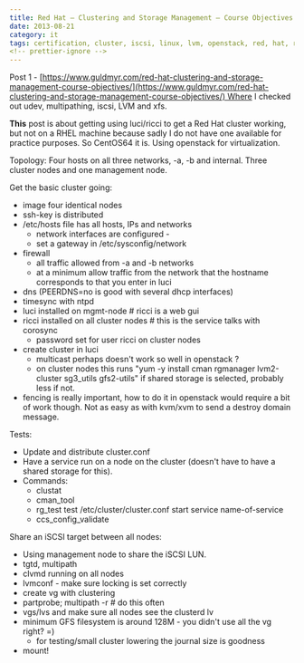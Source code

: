 ```yaml
---
title: Red Hat – Clustering and Storage Management – Course Objectives - part 2
date: 2013-08-21
category: it
tags: certification, cluster, iscsi, linux, lvm, openstack, red, hat, rhce, storage
<!-- prettier-ignore -->
---
```


Post 1 - [https://www.guldmyr.com/red-hat-clustering-and-storage-management-course-objectives/](https://www.guldmyr.com/red-hat-clustering-and-storage-management-course-objectives/) Where I checked out udev, multipathing, iscsi, LVM and xfs.

**This** post is about getting using luci/ricci to get a Red Hat cluster working, but not on a RHEL machine because sadly I do not have one available for practice purposes. So CentOS64 it is. Using openstack for virtualization.

Topology: Four hosts on all three networks, -a, -b and internal. Three cluster nodes and one management node.

Get the basic cluster going:

- image four identical nodes
- ssh-key is distributed
- /etc/hosts file has all hosts, IPs and networks
  - network interfaces are configured -
  - set a gateway in /etc/sysconfig/network
- firewall
  - all traffic allowed from -a and -b networks
  - at a minimum allow traffic from the network that the hostname corresponds to that you enter in luci
- dns (PEERDNS=no is good with several dhcp interfaces)
- timesync with ntpd
- luci installed on mgmt-node # ricci is a web gui
- ricci installed on all cluster nodes # this is the service talks with corosync
  - password set for user ricci on cluster nodes
- create cluster in luci
  - multicast perhaps doesn't work so well in openstack ?
  - on cluster nodes this runs "yum -y install cman rgmanager lvm2-cluster sg3\_utils gfs2-utils" if shared storage is selected, probably less if not.
- fencing is really important, how to do it in openstack would require a bit of work though. Not as easy as with kvm/xvm to send a destroy domain message.

Tests:

- Update and distribute cluster.conf
- Have a service run on a node on the cluster (doesn't have to have a shared storage for this).
- Commands:
  - clustat
  - cman\_tool
  - rg\_test test /etc/cluster/cluster.conf start service name-of-service
  - ccs\_config\_validate

Share an iSCSI target between all nodes:

- Using management node to share the iSCSI LUN.
- tgtd, multipath
- clvmd running on all nodes
- lvmconf - make sure locking is set correctly
- create vg with clustering
- partprobe; multipath -r # do this often
- vgs/lvs and make sure all nodes see the clusterd lv
- minimum GFS filesystem is around 128M - you didn't use all the vg right? =)
  - for testing/small cluster lowering the journal size is goodness
- mount!
